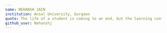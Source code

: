 ```yaml
---
name: NEHANSH JAIN
institution: Ansal University, Gurgaon
quote: The life of a student is coming to an end, but the learning continues.
github_user: Nehanshj
---
```

